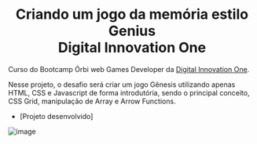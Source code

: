 <!--About session-->
<h1 align="center">Criando um jogo da memória estilo Genius<br>Digital Innovation One</h1>

Curso do Bootcamp Órbi web Games Developer da [Digital Innovation One](https://digitalinnovation.one/).

Nesse projeto, o desafio será criar um jogo Gênesis utilizando apenas HTML, CSS e Javascript de forma introdutória, sendo o principal conceito, CSS Grid, manipulação de Array e Arrow Functions.
- [Projeto desenvolvido]

![image](https://user-images.githubusercontent.com/78986028/163001646-bf2f338a-9ec9-4a24-80fb-fb41354b9db6.png)


